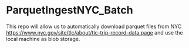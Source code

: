 # ParquetIngestNYC_Batch
 This repo will allow us to automatically download parquet files from NYC https://www.nyc.gov/site/tlc/about/tlc-trip-record-data.page and  use the local machine as blob storage.
